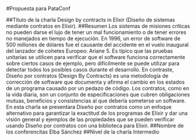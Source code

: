 #Propuesta para PataConf

##Título de la charla
Design by contracts in Elixir (Diseño de sistemas mediante contratos en Elixir).
##Resumen 
Los sistemas de misiones críticas no pueden darse el lujo de tener un mal funcionamiento o de tener errores no manejados en tiempo de ejecución. 
En 1996, un error de software de 500 millones de dólares fue el causante del accidente en el vuelo inaugural del lanzador de cohetes Europeo: Ariane 5. 
Es típico que las pruebas unitarias se utilicen para verificar que el software funciona correctamente sobre ciertos casos de ejemplo, 
pero difícilmente se puede utilizar para detectar todos los posibles casos durante el desarrollo. 
En contraste, Diseño por contratos (Design By Contracts) es una metodología de corrección de software que 
documenta y afirma el cambio en los estados de un programa causado por un pedazo de código. 
Los contratos, como en la vida diaria, son un conjunto de especificaciones que cubren obligaciones mutuas, 
beneficios y consistencias al que debería someterse un software. En esta charla se presentara Diseño por contratos 
como un enfoque alternativo para garantizar la exactitud de los programas de Elixir y dar una visión general y 
ejemplos de las propiedades que se pueden verificar usando Diseño por contratos con una biblioteca para Elixir.
##Nombre de los conferencitas
Elba Sánchez
##Nivel de la charla
Intermedio
